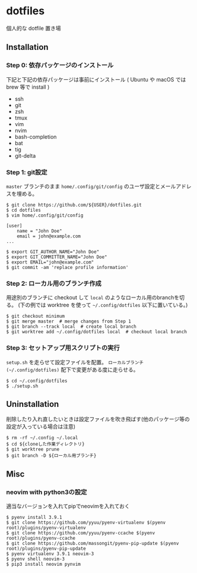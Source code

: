 # dotfiles

個人的な dotfile 置き場

## Installation

### Step 0: 依存パッケージのインストール
下記と下記の依存パッケージは事前にインストール ( Ubuntu や macOS では brew 等で install )
- ssh
- git
- zsh
- tmux
- vim
- nvim
- bash-completion
- bat
- tig
- git-delta

### Step 1: git設定

`master` ブランチのまま `home/.config/git/config` のユーザ設定とメールアドレスを埋める。

```console
$ git clone https://github.com/${USER}/dotfiles.git
$ cd dotfiles
$ vim home/.config/git/config

[user]
	name = "John Doe"
	email = john@example.com
...

$ export GIT_AUTHOR_NAME="John Doe"
$ export GIT_COMMITTER_NAME="John Doe"
$ export EMAIL="john@example.com"
$ git commit -am 'replace profile information'
```

### Step 2: ローカル用のブランチ作成

用途別のブランチに checkout して `local` のようなローカル用のbranchを切る。
(下の例では worktree を使って `~/.config/dotfiles` 以下に置いている。)

```console
$ git checkout minimum
$ git merge master  # merge changes from Step 1
$ git branch --track local  # create local branch
$ git worktree add ~/.config/dotfiles local  # checkout local branch
```

### Step 3: セットアップ用スクリプトの実行

`setup.sh` を走らせて設定ファイルを配置。
`ローカルブランチ(~/.config/dotfiles)` 配下で変更がある度に走らせる。

```console
$ cd ~/.config/dotfiles
$ ./setup.sh
```

## Uninstallation
削除したり入れ直したいときは設定ファイルを吹き飛ばす(他のパッケージ等の設定が入っている場合は注意)

```console
$ rm -rf ~/.config ~/.local
$ cd ${cloneした作業ディレクトリ}
$ git worktree prune
$ git branch -D ${ローカル用ブランチ}
```

## Misc

### neovim with python3の設定
適当なバージョンを入れてpipでneovimを入れておく

```console
$ pyenv install 3.9.1 
$ git clone https://github.com/yyuu/pyenv-virtualenv $(pyenv root)/plugins/pyenv-virtualenv
$ git clone https://github.com/yyuu/pyenv-ccache $(pyenv root)/plugins/pyenv-ccache
$ git clone https://github.com/massongit/pyenv-pip-update $(pyenv root)/plugins/pyenv-pip-update
$ pyenv virtualenv 3.9.1 neovim-3
$ pyenv shell neovim-3
$ pip3 install neovim pynvim
```
